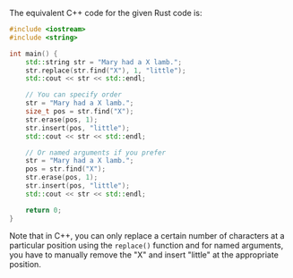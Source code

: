 The equivalent C++ code for the given Rust code is:

```cpp
#include <iostream>
#include <string>

int main() {
    std::string str = "Mary had a X lamb.";
    str.replace(str.find("X"), 1, "little");
    std::cout << str << std::endl;

    // You can specify order
    str = "Mary had a X lamb.";
    size_t pos = str.find("X");
    str.erase(pos, 1);
    str.insert(pos, "little");
    std::cout << str << std::endl;

    // Or named arguments if you prefer
    str = "Mary had a X lamb.";
    pos = str.find("X");
    str.erase(pos, 1);
    str.insert(pos, "little");
    std::cout << str << std::endl;

    return 0;
}
```

Note that in C++, you can only replace a certain number of characters at a particular position using the `replace()` function and for named arguments, you have to manually remove the "X" and insert "little" at the appropriate position.
